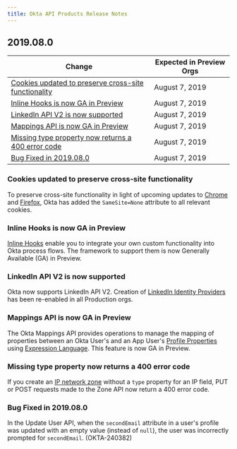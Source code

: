 ```yaml
---
title: Okta API Products Release Notes
---
```


## 2019.08.0

| Change                                                                                                   | Expected in Preview Orgs |
|----------------------------------------------------------------------------------------------------------|--------------------------|
| [Cookies updated to preserve cross-site functionality](#cookies-updated-to-preserve-cross-site-functionality)| August 7, 2019           |
| [Inline Hooks is now GA in Preview](#inline-hooks-is-now-ga-in-preview)                                  | August 7, 2019           |
| [LinkedIn API V2 is now supported](#linkedin-api-v2-is-now-supported)                                    | August 7, 2019           |
| [Mappings API is now GA in Preview](#mappings-api-is-now-ga-in-preview)                                  | August 7, 2019           |
| [Missing type property now returns a 400 error code](#missing-type-property-now-returns-a-400-error-code)| August 7, 2019           |
| [Bug Fixed in 2019.08.0](#bug-fixed-in-2019-08-0)                                                        | August 7, 2019           |

### Cookies updated to preserve cross-site functionality

To preserve cross-site functionality in light of upcoming updates to [Chrome](https://www.chromestatus.com/feature/5088147346030592) and [Firefox](https://groups.google.com/forum/#!msg/mozilla.dev.platform/nx2uP0CzA9k/BNVPWDHsAQAJ), Okta has added the `SameSite=None` attribute to all relevant cookies. <!-- OKTA-229541 -->

### Inline Hooks is now GA in Preview

[Inline Hooks](/docs/concepts/inline-hooks/) enable you to integrate your own custom functionality into Okta process flows. The framework to support them is now Generally Available (GA) in Preview. <!-- OKTA-241104 -->

### LinkedIn API V2 is now supported 

Okta now supports LinkedIn API V2. Creation of [LinkedIn Identity Providers](https://developer.okta.com/docs/guides/sign-in-with-linkedin/setup-app/) has been re-enabled in all Production orgs. <!-- OKTA-237649 -->

### Mappings API is now GA in Preview

The Okta Mappings API provides operations to manage the mapping of properties between an Okta User's and an App User's
[Profile Properties](/docs/reference/api/users/#profile-object) using [Expression Language](/docs/reference/okta-expression-language). This feature is now GA in Preview. <!-- OKTA-241748 -->

### Missing type property now returns a 400 error code

If you create an [IP network zone](/docs/reference/api/zones/#ip-zone-properties) without a `type` property for an IP field, PUT or POST requests made to the Zone API now return a 400 error code. <!-- OKTA-239170 -->

### Bug Fixed in 2019.08.0

In the Update User API, when the `secondEmail` attribute in a user's profile was updated with an empty value (instead of `null`), the user was incorrectly prompted for `secondEmail`. (OKTA-240382)
